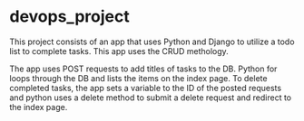 # devops_project
This project consists of an app that uses Python and Django to utilize a todo list to complete tasks. This app uses the CRUD methology. 

The app uses POST requests to add titles of tasks to the DB. Python for loops through the DB and lists the items on the index page. 
To delete completed tasks, the app sets a variable to the ID of the posted requests and python uses a delete method to submit a delete request and redirect to the index page.